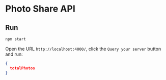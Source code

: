 # Photo Share API 

## Run

```bash
npm start
```

Open the URL `http://localhost:4000/`, click the `Query your server` button and run:

```json
{
  totalPhotos
}
```

